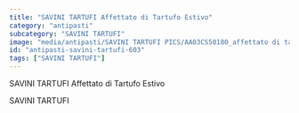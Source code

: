 ```yaml
---
title: "SAVINI TARTUFI Affettato di Tartufo Estivo"
category: "antipasti"
subcategory: "SAVINI TARTUFI"
image: "media/antipasti/SAVINI TARTUFI PICS/AA03CS50180_affettato di tartufo estivo.jpg"
id: "antipasti-savini-tartufi-603"
tags: ["SAVINI TARTUFI"]
---
```


SAVINI TARTUFI Affettato di Tartufo Estivo

SAVINI TARTUFI
